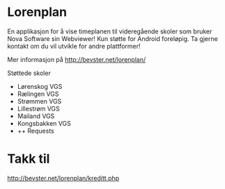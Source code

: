 Lorenplan
=========

En applikasjon for å vise timeplanen til videregående skoler som bruker Nova Software sin Webviewer!
Kun støtte for Android foreløpig. Ta gjerne kontakt om du vil utvikle for andre plattformer!

Mer informasjon på http://bevster.net/lorenplan/

Støttede skoler
 - Lørenskog VGS
 - Rælingen VGS
 - Strømmen VGS
 - Lillestrøm VGS
 - Mailand VGS
 - Kongsbakken VGS
 - ++ Requests

Takk til
========

http://bevster.net/lorenplan/kreditt.php


